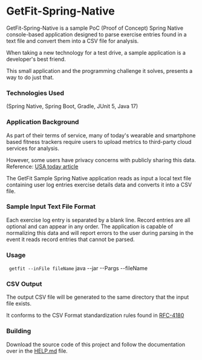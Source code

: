 # GetFit-Spring-Native

GetFit-Spring-Native is a sample PoC (Proof of Concept) 
Spring Native console-based application designed to
parse exercise entries found in a text file and 
convert them into a CSV file for analysis.

When taking a new technology for a test drive, a sample
application is a developer's best friend. 

This small application and the programming challenge
it solves, presents a way to do just that.

### Technologies Used
(Spring Native, Spring Boot, Gradle, JUnit 5, Java 17)

### Application Background

As part of their terms of service, many of today's wearable and
smartphone based fitness trackers require users to upload metrics 
to third-party cloud services for analysis.

However, some users have privacy concerns with publicly sharing this data. Reference: [USA today article](https://www.usatoday.com/story/sports/2019/08/16/what-info-do-fitness-apps-keep-share/1940916001/)

The GetFit Sample Spring Native application reads as input a local
text file containing user log entries exercise details data and 
converts it into a CSV file. 

### Sample Input Text File Format
Each exercise log entry is separated by a blank line.  Record
entries are all optional and can appear in any order.  The
application is capable of normalizing this data and will
report errors to the user during parsing in the event it reads
record entries that cannot be parsed.

### Usage
``` getfit --inFile fileName```
java --jar --Pargs --fileName
### CSV Output

The output CSV file will be generated to the same directory
that the input file exists.  

It conforms to the CSV Format standardization rules found in [RFC-4180](https://datatracker.ietf.org/doc/html/rfc4180#section-2)

### Building
Download the source code of this project and follow the
documentation over
in the [HELP.md](HELP.md) file.
